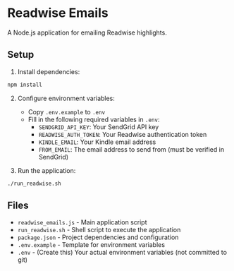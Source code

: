 # Readwise Emails

A Node.js application for emailing Readwise highlights.

## Setup

1. Install dependencies:
```bash
npm install
```

2. Configure environment variables:
   - Copy `.env.example` to `.env`
   - Fill in the following required variables in `.env`:
     - `SENDGRID_API_KEY`: Your SendGrid API key
     - `READWISE_AUTH_TOKEN`: Your Readwise authentication token
     - `KINDLE_EMAIL`: Your Kindle email address
     - `FROM_EMAIL`: The email address to send from (must be verified in SendGrid)

3. Run the application:
```bash
./run_readwise.sh
```

## Files

- `readwise_emails.js` - Main application script
- `run_readwise.sh` - Shell script to execute the application
- `package.json` - Project dependencies and configuration
- `.env.example` - Template for environment variables
- `.env` - (Create this) Your actual environment variables (not committed to git) 